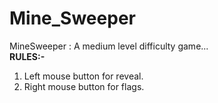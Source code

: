 # Mine_Sweeper
MineSweeper : A medium level difficulty game...
<br>
<b>RULES:-</b>
1. Left mouse button for reveal.
2. Right mouse button for flags.
